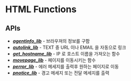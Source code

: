 # HTML Functions

## APIs
* ___[agentinfo_lib](HTML/agentinfo_lib.md)___ - 브라우져의 정보를 구함
* ___[autolink_lib](HTML/autolink_lib.md)___ - TEXT 중 URL 이나 EMAIL 을 자동으로 링크
* ___[get_hostname_lib](HTML/get_hostname_lib.md)___ - IP 로 호스트 이름을 가져오는 함수
* ___[movepage_lib](HTML/movepage_lib.md)___ - 페이지를 이동시키는 함수
* ___[perror_lib](HTML/perror_lib.md)___ - 에러 메세지를 출력후 원하는 페이지로 이동
* ___[pnotice_lib](HTML/pnotice_lib.md)___ - 경고 메세지 또는 전달 메세지를 출력
